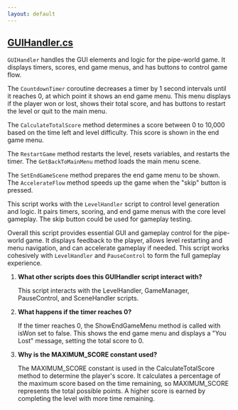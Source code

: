 ```yaml
---
layout: default
---
```


## [GUIHandler.cs](https://github.com/corovcam/pipe-world/blob/main/Assets/Scripts/GUIHandler.cs)

`GUIHandler` handles the GUI elements and logic for the pipe-world game. It displays timers, scores, end game menus, and has buttons to control game flow.

The `CountdownTimer` coroutine decreases a timer by 1 second intervals until it reaches 0, at which point it shows an end game menu. This menu displays if the player won or lost, shows their total score, and has buttons to restart the level or quit to the main menu. 

The `CalculateTotalScore` method determines a score between 0 to 10,000 based on the time left and level difficulty. This score is shown in the end game menu.

The `RestartGame` method restarts the level, resets variables, and restarts the timer. The `GetBackToMainMenu` method loads the main menu scene.

The `SetEndGameScene` method prepares the end game menu to be shown. The `AccelerateFlow` method speeds up the game when the "skip" button is pressed.

This script works with the `LevelHandler` script to control level generation and logic. It pairs timers, scoring, and end game menus with the core level gameplay. The skip button could be used for gameplay testing.

Overall this script provides essential GUI and gameplay control for the pipe-world game. It displays feedback to the player, allows level restarting and menu navigation, and can accelerate gameplay if needed. This script works cohesively with `LevelHandler` and `PauseControl` to form the full gameplay experience.


1. **What other scripts does this GUIHandler script interact with?**

    This script interacts with the LevelHandler, GameManager, PauseControl, and SceneHandler scripts.

2. **What happens if the timer reaches 0?**

    If the timer reaches 0, the ShowEndGameMenu method is called with isWon set to false. This shows the end game menu and displays a "You Lost" message, setting the total score to 0.

3. **Why is the MAXIMUM_SCORE constant used?**

    The MAXIMUM_SCORE constant is used in the CalculateTotalScore method to determine the player's score. It calculates a percentage of the maximum score based on the time remaining, so MAXIMUM_SCORE represents the total possible points. A higher score is earned by completing the level with more time remaining.